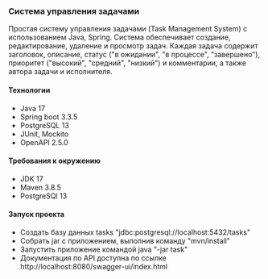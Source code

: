 <h3>Система управления задачами</h3>
<p>
    Простая систему управления задачами (Task Management System) с использованием Java, Spring. 
Система обеспечивает создание, редактирование, удаление и просмотр задач. Каждая задача содержит заголовок, описание, статус ("в ожидании", "в процессе", "завершено"), 
  приоритет ("высокий", "средний", "низкий") и комментарии, а также автора задачи и исполнителя. 

</p>

<h4>Технологии</h4>
<ul>
    <li>Java 17</li>
    <li>Spring boot 3.3.5</li>
    <li>PostgreSQL 13</li>
    <li>JUnit, Mockito</li>
    <li>OpenAPI 2.5.0</li>
</ul>

<h4>Требования к окружению</h4>
<ul>
    <li>JDK 17</li>
    <li>Maven 3.8.5</li>
    <li>PostgreSQl 13</li>
</ul>

<h4>Запуск проекта</h4>
<ul>
    <li>Создать базу данных tasks "jdbc:postgresql://localhost:5432/tasks"</li>
    <li>Собрать jar с приложением, выполнив команду "mvn/install"</li>
    <li>Запустить приложение командой java "-jar task"</li>
    <li>Документация по API доступна по ссылке http://localhost:8080/swagger-ui/index.html</li>
</ul>
